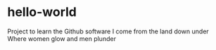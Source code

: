 # hello-world
Project to learn the Github software
I come from the land down under
Where women glow and men plunder
